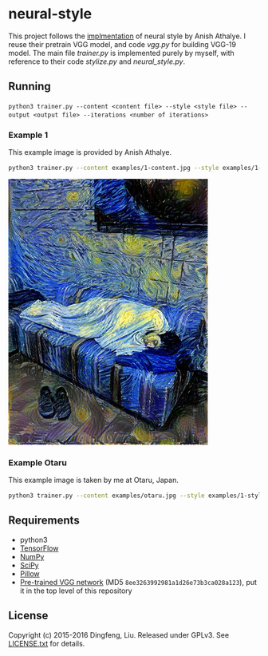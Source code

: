 # neural-style

This project follows the [implmentation](https://github.com/anishathalye/neural-style) of neural style by Anish Athalye. I reuse their pretrain VGG model, and code *vgg.py* for building VGG-19 model. The main file *trainer.py* is implemented purely by myself, with reference to their code *stylize.py* and *neural_style.py*.

## Running

`python3 trainer.py --content <content file> --style <style file> --output <output file> --iterations <number of iterations>`

### Example 1
This example image is provided by Anish Athalye.
```bash
python3 trainer.py --content examples/1-content.jpg --style examples/1-style.jpg --output result.jpg --iterations 2000
```

![output](examples/1-myoutput.jpg)

### Example Otaru
This example image is taken by me at Otaru, Japan. 
```bash
python3 trainer.py --content examples/otaru.jpg --style examples/1-style.jpg --output examples/otaru-style.jpg --iterations 2000 --reshape
```

## Requirements

* python3
* [TensorFlow](https://www.tensorflow.org/versions/master/get_started/os_setup.html#download-and-setup)
* [NumPy](https://github.com/numpy/numpy/blob/master/INSTALL.rst.txt)
* [SciPy](https://github.com/scipy/scipy/blob/master/INSTALL.rst.txt)
* [Pillow](http://pillow.readthedocs.io/en/3.3.x/installation.html#installation)
* [Pre-trained VGG network][net] (MD5 `8ee3263992981a1d26e73b3ca028a123`), put it in the top level of this repository

## License

Copyright (c) 2015-2016 Dingfeng, Liu. Released under GPLv3. See
[LICENSE.txt][license] for details.

[net]: http://www.vlfeat.org/matconvnet/models/beta16/imagenet-vgg-verydeep-19.mat
[paper]: http://arxiv.org/pdf/1508.06576v2.pdf
[l-bfgs]: https://en.wikipedia.org/wiki/Limited-memory_BFGS
[adam]: http://arxiv.org/abs/1412.6980
[ad]: https://en.wikipedia.org/wiki/Automatic_differentiation
[lengstrom-fast-style-transfer]: https://github.com/lengstrom/fast-style-transfer
[fast-neural-style]: https://arxiv.org/pdf/1603.08155v1.pdf
[license]: LICENSE.txt
